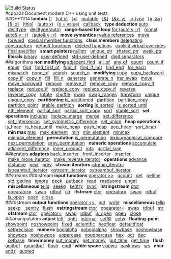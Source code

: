 [![Build Status](https://travis-ci.org/orabaev/cppa2z.svg?branch=master)](https://travis-ci.org/orabaev/cppa2z)  
#cppa2z
Document modern C++ using unit tests   
##C++11/14
**lambda** [[]](./modern/lambda.t.cpp#L10) &nbsp;&nbsp;[(int x)](./modern/lambda.t.cpp#L28) &nbsp;&nbsp;[[=]](./modern/lambda.t.cpp#L39) &nbsp;&nbsp;[mutable](./modern/lambda.t.cpp#L54) &nbsp;&nbsp;[[&]](./modern/lambda.t.cpp#L69) &nbsp;&nbsp;[[&x, y]](./modern/lambda.t.cpp#L85) &nbsp;&nbsp;[-> type](./modern/lambda.t.cpp#L100) &nbsp;&nbsp;[[=, &x]](./modern/lambda.t.cpp#L112) &nbsp;&nbsp;[[&, x]](./modern/lambda.t.cpp#L128) &nbsp;&nbsp;[[this]](./modern/lambda.t.cpp#L145) &nbsp;&nbsp;[(auto x)](./modern/lambda.t.cpp#L174) &nbsp;&nbsp;[(x = value)](./modern/lambda.t.cpp#L199) &nbsp;&nbsp;[callback](./modern/lambda.t.cpp#L233) &nbsp;&nbsp;**type deduction** [auto](./modern/type_deduction.t.cpp#L9) &nbsp;&nbsp;[decltype](./modern/type_deduction.t.cpp#L107) &nbsp;&nbsp;[decltype(auto)](./modern/type_deduction.t.cpp#L153) &nbsp;&nbsp;**range-based for loop** [for (auto v : r)](./modern/range_loop.t.cpp#L9) &nbsp;&nbsp;[(const auto& v : r)](./modern/range_loop.t.cpp#L28) &nbsp;&nbsp;[(auto& v : r)](./modern/range_loop.t.cpp#L44) &nbsp;&nbsp;**move symantics** [rvalue references](./modern/move_symantics.t.cpp#L9) &nbsp;&nbsp;[move](./modern/move_symantics.t.cpp#L57) &nbsp;&nbsp;[forward](./modern/move_symantics.t.cpp#L107) &nbsp;&nbsp;[special member functions](./modern/move_symantics.t.cpp#L122) &nbsp;&nbsp;**class members** [delegating constructors](./modern/class_members.t.cpp#L6) &nbsp;&nbsp;[default functions](./modern/class_members.t.cpp#L50) &nbsp;&nbsp;[deleted functions](./modern/class_members.t.cpp#L93) &nbsp;&nbsp;[explicit virtual overrides](./modern/class_members.t.cpp#L189) &nbsp;&nbsp;[final specifier](./modern/class_members.t.cpp#L209) &nbsp;&nbsp;**smart pointers** [nullptr](./modern/smart_pointers.t.cpp#L8) &nbsp;&nbsp;[unique_ptr](./modern/smart_pointers.t.cpp#L47) &nbsp;&nbsp;[shared_ptr](./modern/smart_pointers.t.cpp#L193) &nbsp;&nbsp;[weak_ptr](./modern/smart_pointers.t.cpp#L416) &nbsp;&nbsp;**literals** [binary](./modern/literals.t.cpp#L6) &nbsp;&nbsp;[user-defined](./modern/literals.t.cpp#L36) &nbsp;&nbsp;[std-user-defined](./modern/literals.t.cpp#L49) &nbsp;&nbsp;[digit separators](./modern/literals.t.cpp#L71) &nbsp;&nbsp;  
##algorithms
**non modifying** [adjacent_find](./algorithms/non_modifying_sequence.t.cpp#L10) &nbsp;&nbsp;[all_of](./algorithms/non_modifying_sequence.t.cpp#L48) &nbsp;&nbsp;[any_of](./algorithms/non_modifying_sequence.t.cpp#L60) &nbsp;&nbsp;[count](./algorithms/non_modifying_sequence.t.cpp#L72) &nbsp;&nbsp;[count_if](./algorithms/non_modifying_sequence.t.cpp#L82) &nbsp;&nbsp;[equal](./algorithms/non_modifying_sequence.t.cpp#L94) &nbsp;&nbsp;[find](./algorithms/non_modifying_sequence.t.cpp#L144) &nbsp;&nbsp;[find_first_of](./algorithms/non_modifying_sequence.t.cpp#L159) &nbsp;&nbsp;[find_if](./algorithms/non_modifying_sequence.t.cpp#L200) &nbsp;&nbsp;[find_if_not](./algorithms/non_modifying_sequence.t.cpp#L217) &nbsp;&nbsp;[find_end](./algorithms/non_modifying_sequence.t.cpp#L234) &nbsp;&nbsp;[for_each](./algorithms/non_modifying_sequence.t.cpp#L270) &nbsp;&nbsp;[mismatch](./algorithms/non_modifying_sequence.t.cpp#L295) &nbsp;&nbsp;[none_of](./algorithms/non_modifying_sequence.t.cpp#L341) &nbsp;&nbsp;[search](./algorithms/non_modifying_sequence.t.cpp#L353) &nbsp;&nbsp;[search_n](./algorithms/non_modifying_sequence.t.cpp#L394) &nbsp;&nbsp;**modifying** [copy](./algorithms/modifying_sequence.t.cpp#L10) &nbsp;&nbsp;[copy_backward](./algorithms/modifying_sequence.t.cpp#L61) &nbsp;&nbsp;[copy_if](./algorithms/modifying_sequence.t.cpp#L74) &nbsp;&nbsp;[copy_n](./algorithms/modifying_sequence.t.cpp#L90) &nbsp;&nbsp;[fill](./algorithms/modifying_sequence.t.cpp#L103) &nbsp;&nbsp;[fill_n](./algorithms/modifying_sequence.t.cpp#L116) &nbsp;&nbsp;[generate](./algorithms/modifying_sequence.t.cpp#L131) &nbsp;&nbsp;[generate_n](./algorithms/modifying_sequence.t.cpp#L147) &nbsp;&nbsp;[iter_swap](./algorithms/modifying_sequence.t.cpp#L163) &nbsp;&nbsp;[move](./algorithms/modifying_sequence.t.cpp#L187) &nbsp;&nbsp;[move_backward](./algorithms/modifying_sequence.t.cpp#L203) &nbsp;&nbsp;[remove](./algorithms/modifying_sequence.t.cpp#L218) &nbsp;&nbsp;[remove_if](./algorithms/modifying_sequence.t.cpp#L232) &nbsp;&nbsp;[remove_copy](./algorithms/modifying_sequence.t.cpp#L248) &nbsp;&nbsp;[remove_copy_if](./algorithms/modifying_sequence.t.cpp#L262) &nbsp;&nbsp;[replace](./algorithms/modifying_sequence.t.cpp#L278) &nbsp;&nbsp;[replace_if](./algorithms/modifying_sequence.t.cpp#L291) &nbsp;&nbsp;[replace_copy](./algorithms/modifying_sequence.t.cpp#L307) &nbsp;&nbsp;[replace_copy_if](./algorithms/modifying_sequence.t.cpp#L330) &nbsp;&nbsp;[reverse](./algorithms/modifying_sequence.t.cpp#L353) &nbsp;&nbsp;[reverse_copy](./algorithms/modifying_sequence.t.cpp#L366) &nbsp;&nbsp;[rotate](./algorithms/modifying_sequence.t.cpp#L380) &nbsp;&nbsp;[shuffle](./algorithms/modifying_sequence.t.cpp#L422) &nbsp;&nbsp;[swap](./algorithms/modifying_sequence.t.cpp#L439) &nbsp;&nbsp;[swap_ranges](./algorithms/modifying_sequence.t.cpp#L463) &nbsp;&nbsp;[transform](./algorithms/modifying_sequence.t.cpp#L480) &nbsp;&nbsp;[unique](./algorithms/modifying_sequence.t.cpp#L521) &nbsp;&nbsp;[unique_copy](./algorithms/modifying_sequence.t.cpp#L549) &nbsp;&nbsp;**partitioning** [is_partitioned](./algorithms/partitioning.t.cpp#L6) &nbsp;&nbsp;[partition](./algorithms/partitioning.t.cpp#L26) &nbsp;&nbsp;[partition_copy](./algorithms/partitioning.t.cpp#L63) &nbsp;&nbsp;[partition_point](./algorithms/partitioning.t.cpp#L89) &nbsp;&nbsp;[stable_partition](./algorithms/partitioning.t.cpp#L116) &nbsp;&nbsp;**sorting** [is_sorted](./algorithms/sorting.t.cpp#L8) &nbsp;&nbsp;[is_sorted_until](./algorithms/sorting.t.cpp#L30) &nbsp;&nbsp;[nth_element](./algorithms/sorting.t.cpp#L70) &nbsp;&nbsp;[partial_sort](./algorithms/sorting.t.cpp#L108) &nbsp;&nbsp;[partial_sort_copy](./algorithms/sorting.t.cpp#L134) &nbsp;&nbsp;[sort](./algorithms/sorting.t.cpp#L169) &nbsp;&nbsp;[stable_sort](./algorithms/sorting.t.cpp#L201) &nbsp;&nbsp;**set operations** [includes](./algorithms/set_operations.t.cpp#L7) &nbsp;&nbsp;[inplace_merge](./algorithms/set_operations.t.cpp#L40) &nbsp;&nbsp;[merge](./algorithms/set_operations.t.cpp#L75) &nbsp;&nbsp;[set_difference](./algorithms/set_operations.t.cpp#L114) &nbsp;&nbsp;[set_intersecion](./algorithms/set_operations.t.cpp#L154) &nbsp;&nbsp;[set_symmetric_difference](./algorithms/set_operations.t.cpp#L194) &nbsp;&nbsp;[set_union](./algorithms/set_operations.t.cpp#L235) &nbsp;&nbsp;**heap operations** [is_heap](./algorithms/heap.t.cpp#L8) &nbsp;&nbsp;[is_heap_until](./algorithms/heap.t.cpp#L52) &nbsp;&nbsp;[make_heap](./algorithms/heap.t.cpp#L132) &nbsp;&nbsp;[push_heap](./algorithms/heap.t.cpp#L152) &nbsp;&nbsp;[pop_heap](./algorithms/heap.t.cpp#L180) &nbsp;&nbsp;[sort_heap](./algorithms/heap.t.cpp#L221) &nbsp;&nbsp;**min max** [max](./algorithms/min_max.t.cpp#L8) &nbsp;&nbsp;[max_element](./algorithms/min_max.t.cpp#L64) &nbsp;&nbsp;[min](./algorithms/min_max.t.cpp#L86) &nbsp;&nbsp;[min_element](./algorithms/min_max.t.cpp#L142) &nbsp;&nbsp;[minmax](./algorithms/min_max.t.cpp#L164) &nbsp;&nbsp;[minmax_element](./algorithms/min_max.t.cpp#L226) &nbsp;&nbsp;**permutation** [is_permutation](./algorithms/permutation.t.cpp#L8) &nbsp;&nbsp;[lexicographical_compare](./algorithms/permutation.t.cpp#L71) &nbsp;&nbsp;[next_permutation](./algorithms/permutation.t.cpp#L134) &nbsp;&nbsp;[prev_permutation](./algorithms/permutation.t.cpp#L197) &nbsp;&nbsp;**numeric operations** [accumulate](./algorithms/numeric_operations.t.cpp#L9) &nbsp;&nbsp;[adjacent_difference](./algorithms/numeric_operations.t.cpp#L42) &nbsp;&nbsp;[inner_product](./algorithms/numeric_operations.t.cpp#L69) &nbsp;&nbsp;[iota](./algorithms/numeric_operations.t.cpp#L112) &nbsp;&nbsp;[partial_sum](./algorithms/numeric_operations.t.cpp#L127) &nbsp;&nbsp;  
##iterators
**adaptors** [back_inserter](./iterators/iterator_adaptors.t.cpp#L18) &nbsp;&nbsp;[front_inserter](./iterators/iterator_adaptors.t.cpp#L47) &nbsp;&nbsp;[inserter](./iterators/iterator_adaptors.t.cpp#L76) &nbsp;&nbsp;[make_move_iterator](./iterators/iterator_adaptors.t.cpp#L117) &nbsp;&nbsp;[make_reverse_iterator](./iterators/iterator_adaptors.t.cpp#L136) &nbsp;&nbsp;**operations** [advance](./iterators/iterator_operations.t.cpp#L12) &nbsp;&nbsp;[distance](./iterators/iterator_operations.t.cpp#L34) &nbsp;&nbsp;[next](./iterators/iterator_operations.t.cpp#L65) &nbsp;&nbsp;[prev](./iterators/iterator_operations.t.cpp#L93) &nbsp;&nbsp;**stream iterators** [istream_iterator](./iterators/stream_iterators.t.cpp#L15) &nbsp;&nbsp;[istreambuf_iterator](./iterators/stream_iterators.t.cpp#L46) &nbsp;&nbsp;[ostream_iterator](./iterators/stream_iterators.t.cpp#L64) &nbsp;&nbsp;[ostreambuf_iterator](./iterators/stream_iterators.t.cpp#L82) &nbsp;&nbsp;  
##streams
###istream
**input functions** [operator >>](./streams/istream_input.t.cpp#L8) &nbsp;&nbsp;[gcount](./streams/istream_input.t.cpp#L61) &nbsp;&nbsp;[get](./streams/istream_input.t.cpp#L133) &nbsp;&nbsp;[getline](./streams/istream_input.t.cpp#L246) &nbsp;&nbsp;[std::getline](./streams/istream_input.t.cpp#L304) &nbsp;&nbsp;[ignore](./streams/istream_input.t.cpp#L358) &nbsp;&nbsp;[peek](./streams/istream_input.t.cpp#L396) &nbsp;&nbsp;[putback](./streams/istream_input.t.cpp#L418) &nbsp;&nbsp;[read](./streams/istream_input.t.cpp#L454) &nbsp;&nbsp;[readsome](./streams/istream_input.t.cpp#L509) &nbsp;&nbsp;[unget](./streams/istream_input.t.cpp#L552) &nbsp;&nbsp;**miscellaneous** [tellg](./streams/istream_misc.t.cpp#L9) &nbsp;&nbsp;[seekg](./streams/istream_misc.t.cpp#L44) &nbsp;&nbsp;[sentry](./streams/istream_misc.t.cpp#L126) &nbsp;&nbsp;[sync](./streams/istream_misc.t.cpp#L143) &nbsp;&nbsp;**istringstream** [ctor](./streams/istringstream.t.cpp#L6) &nbsp;&nbsp;[opearator=](./streams/istringstream.t.cpp#L21) &nbsp;&nbsp;[swap](./streams/istringstream.t.cpp#L34) &nbsp;&nbsp;[rdbuf](./streams/istringstream.t.cpp#L58) &nbsp;&nbsp;[str](./streams/istringstream.t.cpp#L68) &nbsp;&nbsp;**ifstream** [ctor](./streams/ifstream.t.cpp#L7) &nbsp;&nbsp;[operator=](./streams/ifstream.t.cpp#L66) &nbsp;&nbsp;[swap](./streams/ifstream.t.cpp#L85) &nbsp;&nbsp;[rdbuf](./streams/ifstream.t.cpp#L121) &nbsp;&nbsp;[is_open](./streams/ifstream.t.cpp#L131) &nbsp;&nbsp;[open](./streams/ifstream.t.cpp#L157) &nbsp;&nbsp;[close](./streams/ifstream.t.cpp#L188) &nbsp;&nbsp;  
###ostream
**output functions** [operator << ](./streams/ostream_output.t.cpp#L8) &nbsp;&nbsp;[put](./streams/ostream_output.t.cpp#L64) &nbsp;&nbsp;[write](./streams/ostream_output.t.cpp#L87) &nbsp;&nbsp;**miscellaneous** [tellp](./streams/ostream_misc.t.cpp#L7) &nbsp;&nbsp;[seekp](./streams/ostream_misc.t.cpp#L27) &nbsp;&nbsp;[ sentry](./streams/ostream_misc.t.cpp#L102) &nbsp;&nbsp;[flush](./streams/ostream_misc.t.cpp#L117) &nbsp;&nbsp;**ostringstream** [ctor](./streams/ostringstream.t.cpp#L6) &nbsp;&nbsp;[opearator=](./streams/ostringstream.t.cpp#L61) &nbsp;&nbsp;[swap](./streams/ostringstream.t.cpp#L74) &nbsp;&nbsp;[rdbuf](./streams/ostringstream.t.cpp#L98) &nbsp;&nbsp;[str](./streams/ostringstream.t.cpp#L108) &nbsp;&nbsp;**ofstream** [ctor](./streams/ofstream.t.cpp#L7) &nbsp;&nbsp;[operator=](./streams/ofstream.t.cpp#L114) &nbsp;&nbsp;[swap](./streams/ofstream.t.cpp#L130) &nbsp;&nbsp;[rdbuf](./streams/ofstream.t.cpp#L161) &nbsp;&nbsp;[is_open](./streams/ofstream.t.cpp#L171) &nbsp;&nbsp;[open](./streams/ofstream.t.cpp#L194) &nbsp;&nbsp;[close](./streams/ofstream.t.cpp#L223) &nbsp;&nbsp;  
###manipulators
**adjust** [left](./streams/adjust_manipulators.t.cpp#L6) &nbsp;&nbsp;[right](./streams/adjust_manipulators.t.cpp#L34) &nbsp;&nbsp;[internal](./streams/adjust_manipulators.t.cpp#L62) &nbsp;&nbsp;[setfill](./streams/adjust_manipulators.t.cpp#L96) &nbsp;&nbsp;[setw](./streams/adjust_manipulators.t.cpp#L111) &nbsp;&nbsp;**floating-point** [showpoint](./streams/float_manipulators.t.cpp#L10) &nbsp;&nbsp;[noshowpoint](./streams/float_manipulators.t.cpp#L30) &nbsp;&nbsp;[fixed](./streams/float_manipulators.t.cpp#L50) &nbsp;&nbsp;[scientific](./streams/float_manipulators.t.cpp#L62) &nbsp;&nbsp;[hexfloat](./streams/float_manipulators.t.cpp#L74) &nbsp;&nbsp;[defaultfloat](./streams/float_manipulators.t.cpp#L86) &nbsp;&nbsp;[setprecision](./streams/float_manipulators.t.cpp#L98) &nbsp;&nbsp;**numeric** [boolalpha](./streams/numeric_manipulators.t.cpp#L6) &nbsp;&nbsp;[noboolalpha](./streams/numeric_manipulators.t.cpp#L39) &nbsp;&nbsp;[showbase](./streams/numeric_manipulators.t.cpp#L72) &nbsp;&nbsp;[noshowbase](./streams/numeric_manipulators.t.cpp#L122) &nbsp;&nbsp;[showpos](./streams/numeric_manipulators.t.cpp#L172) &nbsp;&nbsp;[noshowpos](./streams/numeric_manipulators.t.cpp#L192) &nbsp;&nbsp;[uppercase](./streams/numeric_manipulators.t.cpp#L212) &nbsp;&nbsp;[nouppercase](./streams/numeric_manipulators.t.cpp#L232) &nbsp;&nbsp;[hex](./streams/numeric_manipulators.t.cpp#L252) &nbsp;&nbsp;[oct](./streams/numeric_manipulators.t.cpp#L284) &nbsp;&nbsp;[dec](./streams/numeric_manipulators.t.cpp#L316) &nbsp;&nbsp;[setbase](./streams/numeric_manipulators.t.cpp#L336) &nbsp;&nbsp;**time/money** [put_money](./streams/time_money_manipulators.t.cpp#L6) &nbsp;&nbsp;[get_money](./streams/time_money_manipulators.t.cpp#L39) &nbsp;&nbsp;[put_time](./streams/time_money_manipulators.t.cpp#L65) &nbsp;&nbsp;[get_time](./streams/time_money_manipulators.t.cpp#L127) &nbsp;&nbsp;**flush** [unitbuf](./streams/flush_manipulators.t.cpp#L7) &nbsp;&nbsp;[nounitbuf](./streams/flush_manipulators.t.cpp#L26) &nbsp;&nbsp;[flush](./streams/flush_manipulators.t.cpp#L44) &nbsp;&nbsp;[endl](./streams/flush_manipulators.t.cpp#L69) &nbsp;&nbsp;**white space** [skipws](./streams/ws_manipulators.t.cpp#L6) &nbsp;&nbsp;[noskipws](./streams/ws_manipulators.t.cpp#L22) &nbsp;&nbsp;[ws](./streams/ws_manipulators.t.cpp#L38) &nbsp;&nbsp;**char** [ends](./streams/char_manipulators.t.cpp#L7) &nbsp;&nbsp;[quoted](./streams/char_manipulators.t.cpp#L22) &nbsp;&nbsp;  
